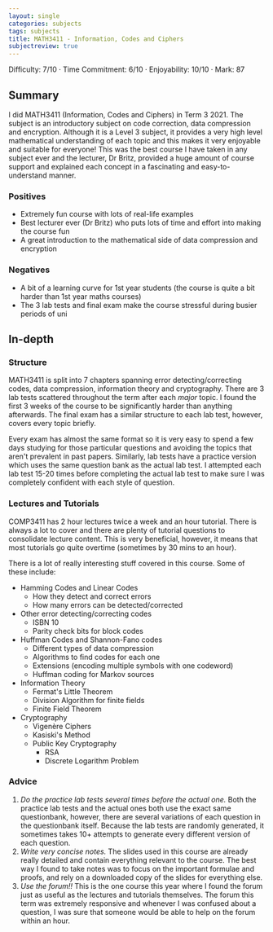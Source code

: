 ```yaml
---
layout: single
categories: subjects
tags: subjects
title: MATH3411 - Information, Codes and Ciphers
subjectreview: true
---
```


Difficulty: 7/10 · Time Commitment: 6/10 · Enjoyability: 10/10 · Mark: 87

## Summary

I did MATH3411 (Information, Codes and Ciphers) in Term 3 2021. The subject is an introductory subject on code correction, data compression and encryption. Although it is a Level 3 subject, it provides a very high level mathematical understanding of each topic and this makes it very enjoyable and suitable for everyone! This was the best course I have taken in any subject ever and the lecturer, Dr Britz, provided a huge amount of course support and explained each concept in a fascinating and easy-to-understand manner.

### Positives

- Extremely fun course with lots of real-life examples
- Best lecturer ever (Dr Britz) who puts lots of time and effort into making the course fun
- A great introduction to the mathematical side of data compression and encryption

### Negatives

- A bit of a learning curve for 1st year students (the course is quite a bit harder than 1st year maths courses)
- The 3 lab tests and final exam make the course stressful during busier periods of uni

## In-depth

### Structure

MATH3411 is split into 7 chapters spanning error detecting/correcting codes, data compression, information theory and cryptography. There are 3 lab tests scattered throughout the term after each *major* topic. I found the first 3 weeks of the course to be significantly harder than anything afterwards. The final exam has a similar structure to each lab test, however, covers every topic briefly.

Every exam has almost the same format so it is very easy to spend a few days studying for those particular questions and avoiding the topics that aren't prevalent in past papers. Similarly, lab tests have a practice version which uses the same question bank as the actual lab test. I attempted each lab test 15-20 times before completing the actual lab test to make sure I was completely confident with each style of question.

### Lectures and Tutorials

COMP3411 has 2 hour lectures twice a week and an hour tutorial. There is always a lot to cover and there are plenty of tutorial questions to consolidate lecture content. This is very beneficial, however, it means that most tutorials go quite overtime (sometimes by 30 mins to an hour).

There is a lot of really interesting stuff covered in this course. Some of these include:
- Hamming Codes and Linear Codes
    - How they detect and correct errors
    - How many errors can be detected/corrected
- Other error detecting/correcting codes
    - ISBN 10
    - Parity check bits for block codes
- Huffman Codes and Shannon-Fano codes
    - Different types of data compression
    - Algorithms to find codes for each one
    - Extensions (encoding multiple symbols with one codeword)
    - Huffman coding for Markov sources
- Information Theory
    - Fermat's Little Theorem
    - Division Algorithm for finite fields
    - Finite Field Theorem
- Cryptography
    - Vigenère Ciphers
    - Kasiski's Method
    - Public Key Cryptography
        - RSA
        - Discrete Logarithm Problem

### Advice

1. *Do the practice lab tests several times before the actual one.* Both the practice lab tests and the actual ones both use the exact same questionbank, however, there are several variations of each question in the questionbank itself. Because the lab tests are randomly generated, it sometimes takes 10+ attempts to generate every different version of each question.
2. *Write very concise notes.* The slides used in this course are already really detailed and contain everything relevant to the course. The best way I found to take notes was to focus on the important formulae and proofs, and rely on a downloaded copy of the slides for everything else.
3. *Use the forum!!* This is the one course this year where I found the forum just as useful as the lectures and tutorials themselves. The forum this term was extremely responsive and whenever I was confused about a question, I was sure that someone would be able to help on the forum within an hour.